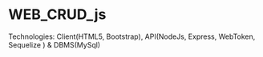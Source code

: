 # WEB_CRUD_js
Technologies:  Client(HTML5, Bootstrap), API(NodeJs, Express, WebToken, Sequelize ) &amp; DBMS(MySql) 

